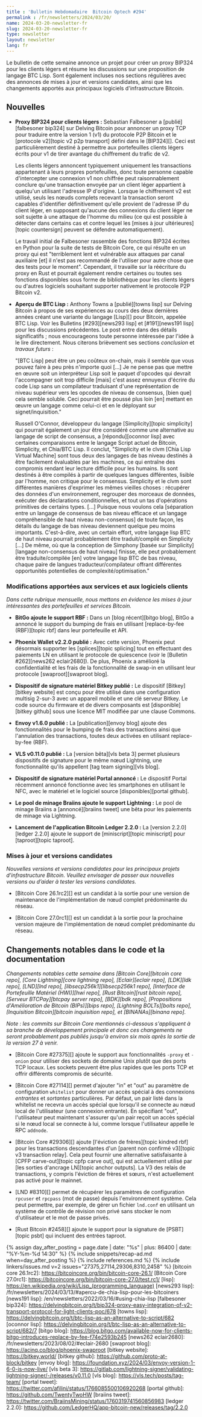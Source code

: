 ```yaml
---
title : 'Bulletin Hebdomadaire  Bitcoin Optech #294'
permalink : /fr/newsletters/2024/03/20/
name: 2024-03-20-newsletter-fr
slug: 2024-03-20-newsletter-fr
type: newsletter
layout: newsletter
lang: fr
---
```

Le bulletin de cette semaine annonce un projet pour créer un proxy BIP324 pour les clients légers
et résume les discussions sur une proposition de langage BTC Lisp. Sont également incluses nos sections
régulières avec des annonces de mises à jour et versions candidates, ainsi que les
changements apportés aux principaux logiciels d'infrastructure Bitcoin.

## Nouvelles

- **Proxy BIP324 pour clients légers :** Sebastian Falbesoner a [publié][falbesoner bip324] sur
  Delving Bitcoin pour annoncer un proxy TCP pour traduire entre la version 1 (v1) du protocole P2P
  Bitcoin et le [protocole v2][topic v2 p2p transport] défini dans le [BIP324][]. Ceci est
  particulièrement destiné à permettre aux portefeuilles clients légers écrits pour v1 de tirer
  avantage du chiffrement du trafic de v2.

  Les clients légers annoncent typiquement uniquement les transactions appartenant à leurs propres
  portefeuilles, donc toute personne capable d'intercepter une connexion v1 non chiffrée peut
  raisonnablement conclure qu'une transaction envoyée par un client léger appartient à quelqu'un
  utilisant l'adresse IP d'origine. Lorsque le chiffrement v2 est utilisé, seuls les nœuds complets
  recevant la transaction seront capables d'identifier définitivement qu'elle provient de l'adresse IP
  du client léger, en supposant qu'aucune des connexions du client léger ne soit sujette à une attaque
  de l'homme du milieu (ce qui est possible à détecter dans certains cas et contre lequel les [mises à
  jour ultérieures][topic countersign] peuvent se défendre automatiquement).

  Le travail initial de Falbesoner rassemble des fonctions BIP324 écrites en Python pour la suite de
  tests de Bitcoin Core, ce qui résulte en un proxy qui est "terriblement lent et vulnérable aux
  attaques par canal auxiliaire [et] il n'est pas recommandé de l'utiliser pour autre chose que des
  tests pour le moment". Cependant, il travaille sur la réécriture du proxy en Rust et pourrait
  également rendre certaines ou toutes ses fonctions disponibles sous forme de bibliothèque pour les
  clients légers ou d'autres logiciels souhaitant supporter nativement le protocole P2P Bitcoin v2.

- **Aperçu de BTC Lisp :** Anthony Towns a [publié][towns lisp] sur Delving Bitcoin à propos de ses
  expériences au cours des deux dernières années créant une variante du langage [Lisp][] pour Bitcoin,
  appelée BTC Lisp. Voir les Bulletins [#293][news293 lisp] et [#191][news191 lisp] pour les
  discussions précédentes. Le post entre dans des détails significatifs ; nous encourageons toute
  personne intéressée par l'idée à le lire directement. Nous citerons brièvement ses sections
  _conclusion_ et _travaux futurs_ :

  "[BTC Lisp] peut être un peu coûteux on-chain, mais il semble que vous pouvez faire à peu près
  n'importe quoi [...] Je ne pense pas que mettre en œuvre soit un interpréteur Lisp soit le paquet
  d'opcodes qui devrait l'accompagner soit trop difficile [mais] c'est assez ennuyeux d'écrire du code
  Lisp sans un compilateur traduisant d'une représentation de niveau supérieur vers les opcodes de
  niveau de consensus, [bien que] cela semble soluble. Ceci pourrait être poussé plus loin [en] mettant
  en œuvre un langage comme celui-ci et en le déployant sur signet/inquisition."

  Russell O'Connor, développeur du langage [Simplicity][topic simplicity] qui pourrait également un
  jour être considéré comme une alternative au langage de script de consensus, a [répondu][oconnor
  lisp] avec certaines comparaisons entre le langage Script actuel de Bitcoin, Simplicity, et Chia/BTC
  Lisp. Il conclut, "Simplicity et le clvm [Chia Lisp Virtual Machine] sont tous deux des langages de
  bas niveau destinés à être facilement évaluables par les machines, ce qui entraîne des compromis
  rendant leur lecture difficile pour les humains. Ils sont destinés à être compilés à partir de
  quelques langues différentes, lisible par l'homme, non critique pour le consensus. Simplicity et le
  clvm sont différentes manières d'exprimer les mêmes vieilles choses : récupérer des données d'un
  environnement, regrouper des morceaux de données, exécuter des déclarations conditionnelles, et tout
  un tas d'opérations primitives de certains types. [...] Puisque nous voulons cela [séparation entre
  un langage de consensus de bas niveau efficace et un langage compréhensible de haut niveau
  non-consensus] de toute façon, les détails du langage de bas niveau deviennent quelque peu moins
  importants. C'est-à-dire, avec un certain effort, votre langage lisp BTC de haut niveau pourrait
  probablement être traduit/compilé en Simplicity [...] De même, où que la conception de Simphony
  [basée sur Simplicity] [langage non-consensus de haut niveau] finisse, elle peut probablement être
  traduite/compilée [en] votre langage lisp BTC de bas niveau, chaque paire de langues
  traducteur/compilateur offrant différentes opportunités potentielles de complexité/optimisation."

### Modifications apportées aux services et aux logiciels clients

*Dans cette rubrique mensuelle, nous mettons en évidence les mises à jour
intéressantes des portefeuilles et services Bitcoin.*

- **BitGo ajoute le support RBF :**
  Dans un [blog récent][bitgo blog], BitGo a annoncé le support du bumping de frais en utilisant
  [replace-by-fee (RBF)][topic rbf] dans leur portefeuille et API.

- **Phoenix Wallet v2.2.0 publié :**
  Avec cette version, Phoenix peut désormais supporter les [splices][topic splicing] tout en
  effectuant des paiements LN en utilisant le protocole de quiescence (voir le [Bulletin #262][news262
  eclair2680]). De plus, Phoenix a amélioré la confidentialité et les frais de la fonctionnalité de
  swap-in en utilisant leur protocole [swaproot][swaproot blog].

- **Dispositif de signature matériel Bitkey publié :**
  Le dispositif [Bitkey][bitkey website] est conçu pour être utilisé dans une configuration multisig
  2-sur-3 avec un appareil mobile et une clé serveur Bitkey. Le code source du firmware et de divers
  composants est [disponible][bitkey github] sous une licence MIT modifiée par une clause Commons.

- **Envoy v1.6.0 publié :**
  La [publication][envoy blog] ajoute des fonctionnalités pour le bumping de frais des transactions
  ainsi que l'annulation des transactions, toutes deux activées en utilisant replace-by-fee (RBF).

- **VLS v0.11.0 publié :**
  La [version bêta][vls beta 3] permet plusieurs dispositifs de signature pour le même nœud Lightning,
  une fonctionnalité qu'ils appellent [tag team signing][vls blog].

- **Dispositif de signature matériel Portal annoncé :**
  Le dispositif Portal récemment annoncé fonctionne avec les smartphones en utilisant le NFC, avec le
  matériel et le logiciel source [disponibles][portal github].

- **Le pool de minage Braiins ajoute le support Lightning :**
  Le pool de minage Braiins a [annoncé][braiins tweet] une bêta pour les paiements de minage via
  Lightning.

- **Lancement de l'application Bitcoin Ledger 2.2.0 :**
  La [version 2.2.0][ledger 2.2.0] ajoute le support de [miniscript][topic miniscript]
  pour [taproot][topic taproot].

### Mises à jour et versions candidates

*Nouvelles versions et versions candidates pour les principaux projets d’infrastructure Bitcoin.
 Veuillez envisager de passer aux nouvelles versions ou d’aider à tester les versions candidates.*

- [Bitcoin Core 26.1rc2][] est un candidat à la sortie pour une version de maintenance
  de l'implémentation de nœud complet prédominante du réseau.

- [Bitcoin Core 27.0rc1][] est un candidat à la sortie pour la prochaine version majeure
  de l'implémentation de nœud complet prédominante du réseau.

## Changements notables dans le code et la documentation

_Changements notables cette semaine dans [Bitcoin Core][bitcoin core repo], [Core
Lightning][core lightning repo], [Eclair][eclair repo], [LDK][ldk repo],
[LND][lnd repo], [libsecp256k1][libsecp256k1 repo], [Interface de Portefeuille Matériel (HWI)][hwi
repo], [Rust Bitcoin][rust bitcoin repo], [Serveur BTCPay][btcpay server repo], [BDK][bdk repo],
[Propositions d'Amélioration de Bitcoin (BIPs)][bips repo], [Lightning BOLTs][bolts repo],
[Inquisition Bitcoin][bitcoin inquisition repo], et [BINANAs][binana repo]._

*Note : les commits sur Bitcoin Core mentionnés ci-dessous s'appliquent à sa branche de
développement principale et donc ces changements ne seront probablement pas publiés
jusqu'à environ six mois après la sortie de la version 27 à venir.*

- [Bitcoin Core #27375][] ajoute le support aux fonctionnalités `-proxy` et `-onion`
  pour utiliser des sockets de domaine Unix plutôt que des ports TCP locaux.
  Les sockets peuvent être plus rapides que les ports TCP et offrir différents compromis de sécurité.

- [Bitcoin Core #27114][] permet d'ajouter "in" et "out" au
  paramètre de configuration `whitelist` pour donner un accès spécial à
  des connexions _entrantes_ et _sortantes_ particulières. Par défaut, un pair
  listé dans la whitelist ne recevra un accès spécial que lorsqu'il
  se connecte au nœud local de l'utilisateur (une connexion entrante). En
  spécifiant "out", l'utilisateur peut maintenant s'assurer qu'un pair reçoit un accès spécial si le
  nœud local se connecte à lui, comme lorsque l'utilisateur appelle
  le RPC `addnode`.

- [Bitcoin Core #29306][] ajoute [l'éviction de frères][topic kindred
  rbf] pour les transactions descendantes d'un [parent non confirmé v3][topic v3 transaction relay].
  Cela peut fournir une alternative satisfaisante à [CPFP carve-out][topic cpfp carve out], qui est
  actuellement utilisé par [les sorties d'ancrage LN][topic anchor outputs]. La V3 des relais de transactions,
  y compris l'éviction de frères et sœurs, n'est actuellement pas activé pour le mainnet.

- [LND #8310][] permet de récupérer les paramètres de configuration `rpcuser` et `rpcpass` (mot de
  passe) depuis l'environnement système. Cela peut permettre, par exemple, de gérer un fichier
  `lnd.conf` en utilisant un système de contrôle de révision non privé sans stocker le nom
  d'utilisateur et le mot de passe privés.

- [Rust Bitcoin #2458][] ajoute le support pour la signature de [PSBT][topic psbt] qui incluent des
  entrées taproot.

{% assign day_after_posting = page.date | date: "%s" | plus: 86400 | date: "%Y-%m-%d 14:30" %}
{% include snippets/recap-ad.md when=day_after_posting %}
{% include references.md %}
{% include linkers/issues.md v=2 issues="27375,27114,29306,8310,2458" %}
[bitcoin core 26.1rc2]: https://bitcoincore.org/bin/bitcoin-core-26.1/
[Bitcoin Core 27.0rc1]: https://bitcoincore.org/bin/bitcoin-core-27.0/test.rc1/
[lisp]: https://en.wikipedia.org/wiki/Lisp_(programming_language)
[news293 lisp]: /fr/newsletters/2024/03/13/#apercu-de-chia-lisp-pour-les-bitcoiners
[news191 lisp]: /en/newsletters/2022/03/16/#using-chia-lisp
[falbesoner bip324]: https://delvingbitcoin.org/t/bip324-proxy-easy-integration-of-v2-transport-protocol-for-light-clients-poc/678
[towns lisp]: https://delvingbitcoin.org/t/btc-lisp-as-an-alternative-to-script/682
[oconnor lisp]: https://delvingbitcoin.org/t/btc-lisp-as-an-alternative-to-script/682/7
[bitgo blog]: https://blog.bitgo.com/available-now-for-clients-bitgo-introduces-replace-by-fee-f74e2593b245
[news262 eclair2680]: /fr/newsletters/2023/08/02/#eclair-2680
[swaproot blog]: https://acinq.co/blog/phoenix-swaproot
[bitkey website]: https://bitkey.world/
[bitkey github]: https://github.com/proto-at-block/bitkey
[envoy blog]: https://foundation.xyz/2024/03/envoy-version-1-6-0-is-now-live/
[vls beta 3]: https://gitlab.com/lightning-signer/validating-lightning-signer/-/releases/v0.11.0
[vls blog]: https://vls.tech/posts/tag-team/
[portal tweet]: https://twitter.com/afilini/status/1766085500106920268
[portal github]: https://github.com/TwentyTwoHW
[braiins tweet]: https://twitter.com/BraiinsMining/status/1760319741560856983
[ledger 2.2.0]: https://github.com/LedgerHQ/app-bitcoin-new/releases/tag/2.2.0